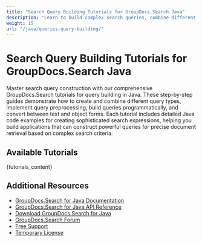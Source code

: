 ```yaml
---
title: "Search Query Building Tutorials for GroupDocs.Search Java"
description: "Learn to build complex search queries, combine different query types, and implement query preprocessing with GroupDocs.Search Java tutorials."
weight: 15
url: "/java/queries-query-building/"
---
```


# Search Query Building Tutorials for GroupDocs.Search Java

Master search query construction with our comprehensive GroupDocs.Search tutorials for query building in Java. These step-by-step guides demonstrate how to create and combine different query types, implement query preprocessing, build queries programmatically, and convert between text and object forms. Each tutorial includes detailed Java code examples for creating sophisticated search expressions, helping you build applications that can construct powerful queries for precise document retrieval based on complex search criteria.

## Available Tutorials

{tutorials_content}

## Additional Resources

- [GroupDocs.Search for Java Documentation](https://docs.groupdocs.com/search/java/)
- [GroupDocs.Search for Java API Reference](https://reference.groupdocs.com/search/java/)
- [Download GroupDocs.Search for Java](https://releases.groupdocs.com/search/java/)
- [GroupDocs.Search Forum](https://forum.groupdocs.com/c/search)
- [Free Support](https://forum.groupdocs.com/)
- [Temporary License](https://purchase.groupdocs.com/temporary-license/)
